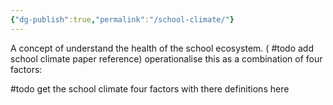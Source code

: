 ```yaml
---
{"dg-publish":true,"permalink":"/school-climate/"}
---
```



A concept of understand the health of the school ecosystem. ( #todo add school climate paper reference) operationalise this as a combination of four factors:

#todo get the school climate four factors with there definitions here